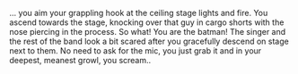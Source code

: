 ... you aim your grappling hook at the ceiling stage lights and fire. You ascend 
towards the stage, knocking over that guy in cargo shorts with the nose piercing
in the process. So what! You are the batman! The singer and the rest of the band 
look a bit scared after you gracefully descend on stage next to them. No need to 
ask for the mic, you just grab it and in your deepest, meanest growl, you scream.. 
